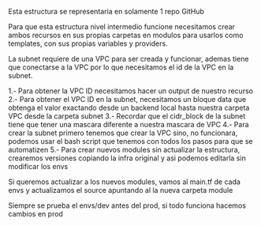 Esta estructura se representaria en solamente 1 repo GitHub

Para que esta estructura nivel intermedio funcione necesitamos crear ambos recursos en sus propias carpetas en modulos para usarlos como templates, con sus propias variables y providers.

La subnet requiere de una VPC para ser creada y funcionar, ademas tiene que conectarse a la VPC por lo que necesitamos el id de la VPC en la subnet.

1.- Para obtener la VPC ID necesitamos hacer un output de nuestro recurso
2.- Para obtener el VPC ID en la subnet, necesitamos un bloque data que obtenga el valor exactando desde un backend local hasta nuestra carpeta VPC desde la carpeta subnet
3.- Recordar que el cidr_block de la subnet tiene que tener una mascara diferente a nuestra mascara de VPC
4.- Para crear la subnet primero tenemos que crear la VPC sino, no funcionara, podemos usar el bash script que tenemos con todos los pasos para que se automatizen
5.- Para crear nuevos modules sin actualizar la estructura, crearemos versiones copiando la infra original y asi podemos editarla sin modificar los envs 

Si queremos actualizar a los nuevos modules, vamos al main.tf de cada envs y actualizamos el source apuntando al la nueva carpeta module

Siempre se prueba el envs/dev antes del prod, si todo funciona hacemos cambios en prod